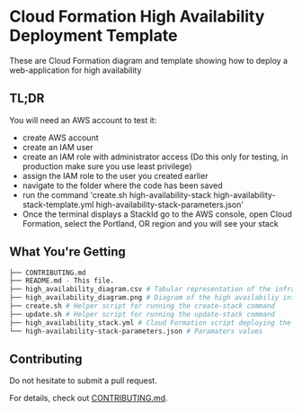 #  Cloud Formation High Availability Deployment Template

These are Cloud Formation diagram and template showing how to deploy a web-application for high availability


## TL;DR

You will need an AWS account to test it:

* create AWS account
* create an IAM user
* create an IAM role with administrator access (Do this only for testing, in production make sure you use least privilege)
* assign the IAM role to the user you created earlier
* navigate to the folder where the code has been saved
* run the command 'create.sh high-availability-stack high-availability-stack-template.yml high-availability-stack-parameters.json'
* Once the terminal displays a StackId go to the AWS console, open Cloud Formation, select the Portland, OR region and you will see your stack

## What You're Getting
```bash
├── CONTRIBUTING.md
├── README.md - This file.
├── high_availability_diagram.csv # Tabular representation of the infrastructure diagram data
├── high_availability_diagram.png # Diagram of the high availabiliy infrastructure deployed by the Cloud Formation template script
├── create.sh # Helper script for running the create-stack command
├── update.sh # Helper script for running the update-stack command
├── high_availability_stack.yml # Cloud Formation script deploying the high availability stack
└── high-availability-stack-parameters.json # Paramaters values

```
## Contributing

Do not hesitate to submit a pull request.

For details, check out [CONTRIBUTING.md](CONTRIBUTING.md).

